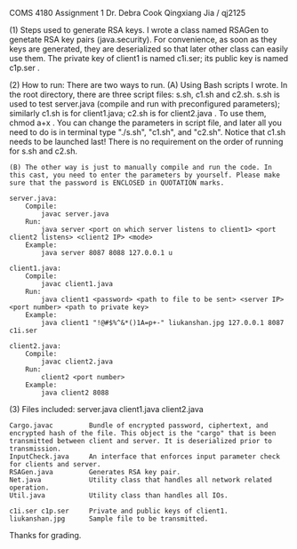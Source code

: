 COMS 4180 Assignment 1
Dr. Debra Cook
Qingxiang Jia / qj2125

(1) Steps used to generate RSA keys.
	I wrote a class named RSAGen to genetate RSA key pairs (java.security). For convenience, as soon as they keys are generated, they are deserialized so that later other class can easily use them. The private key of client1 is named c1i.ser; its public key is named c1p.ser .

(2) How to run:
	There are two ways to run.
	(A) Using Bash scripts I wrote. In the root directory, there are three script files: s.sh, c1.sh and c2.sh. s.sh is used to test server.java (compile and run with preconfigured parameters); similarly c1.sh is for client1.java; c2.sh is for client2.java . To use them, chmod a+x <filename>. You can change the parameters in script file, and later all you need to do is in terminal type "./s.sh", "c1.sh", and "c2.sh". Notice that c1.sh needs to be launched last! There is no requirement on the order of running for s.sh and c2.sh.

	(B) The other way is just to manually compile and run the code. In this cast, you need to enter the parameters by yourself. Please make sure that the password is ENCLOSED in QUOTATION marks.

	server.java:
		Compile:
			javac server.java
		Run:
			java server <port on which server listens to client1> <port client2 listens> <client2 IP> <mode>
		Example:
			java server 8087 8088 127.0.0.1 u

	client1.java:
		Compile:
			javac client1.java
		Run:
			java client1 <password> <path to file to be sent> <server IP> <port number> <path to private key>
		Example:
			java client1 "!@#$%^&*()1A=p+-" liukanshan.jpg 127.0.0.1 8087 c1i.ser

	client2.java:
		Compile:
			javac client2.java
		Run:
			client2 <port number>
		Example:
			java client2 8088

(3) Files included:
	server.java
	client1.java
	client2.java

	Cargo.javac 		Bundle of encrypted password, ciphertext, and encrypted hash of the file. This object is the "cargo" that is been transmitted between client and server. It is deserialized prior to transmission.
	InputCheck.java		An interface that enforces input parameter check for clients and server.
	RSAGen.java			Generates RSA key pair.
	Net.java			Utility class that handles all network related operation.
	Util.java			Utility class than handles all IOs.

	c1i.ser	c1p.ser 	Private and public keys of client1.
	liukanshan.jpg		Sample file to be transmitted.

Thanks for grading.
	